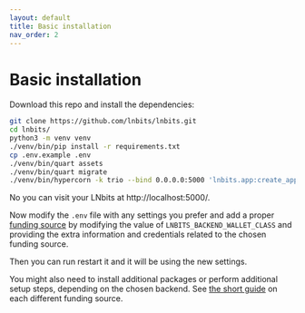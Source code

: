 ```yaml
---
layout: default
title: Basic installation
nav_order: 2
---
```



Basic installation
==================

Download this repo and install the dependencies:

```sh
git clone https://github.com/lnbits/lnbits.git
cd lnbits/
python3 -m venv venv
./venv/bin/pip install -r requirements.txt
cp .env.example .env
./venv/bin/quart assets
./venv/bin/quart migrate
./venv/bin/hypercorn -k trio --bind 0.0.0.0:5000 'lnbits.app:create_app()'
```

No you can visit your LNbits at http://localhost:5000/.

Now modify the `.env` file with any settings you prefer and add a proper [funding source](./wallets.md) by modifying the value of `LNBITS_BACKEND_WALLET_CLASS` and providing the extra information and credentials related to the chosen funding source.

Then you can run restart it and it will be using the new settings.

You might also need to install additional packages or perform additional setup steps, depending on the chosen backend. See [the short guide](./wallets.md) on each different funding source.
